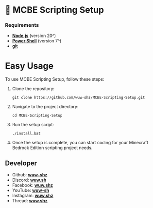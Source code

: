 # 🚀 MCBE Scripting Setup

### Requirements
- **[Node.js](https://nodejs.org/en)** (version 20^)
- **[Power Shell](https://learn.microsoft.com/en-us/powershell/scripting/install/installing-powershell-on-windows?view=powershell-7.4)** (version 7^)
- **[git](https://git-scm.com/)**

# Easy Usage
To use MCBE Scripting Setup, follow these steps:

1. Clone the repository:
   ```
   git clone https://github.com/wuw-shz/MCBE-Scripting-Setup.git
   ```

2. Navigate to the project directory:
   ```
   cd MCBE-Scripting-Setup
   ```

3. Run the setup script:
   ```
   ./install.bat
   ```

4. Once the setup is complete, you can start coding for your Minecraft Bedrock Edition scripting project needs.

## Developer
- Github: **[wuw-shz](https://github.com/wuw-shz)**
- Discord: **[wuw.sh](https://discord.com/users/968532080361373706)**
- Facebook: **[wuw.shz](https://www.facebook.com/wuw.shz/)**
- YouTube: **[wuw-sh](https://www.youtube.com/channel/UCT940bL6xp9HUJ0toiTkxrQ)**
- Instagram: **[wuw.shz](https://www.instagram.com/wuw.shz/)**
- Thread: **[wuw.shz](https://www.threads.net/@wuw.shz)**